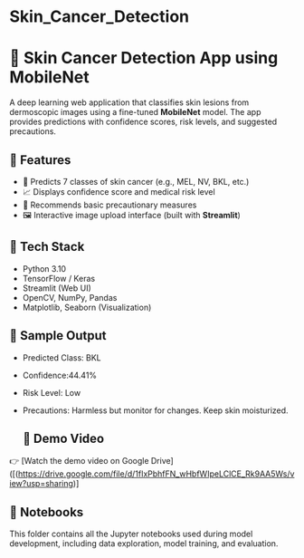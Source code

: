# Skin_Cancer_Detection  
# 🧠 Skin Cancer Detection App using MobileNet

A deep learning web application that classifies skin lesions from dermoscopic images using a fine-tuned **MobileNet** model. The app provides predictions with confidence scores, risk levels, and suggested precautions.

## 📌 Features

- 🏥 Predicts 7 classes of skin cancer (e.g., MEL, NV, BKL, etc.)
- 📈 Displays confidence score and medical risk level
- 🧴 Recommends basic precautionary measures
- 🖼️ Interactive image upload interface (built with **Streamlit**)


## 🧠 Tech Stack

- Python 3.10
- TensorFlow / Keras
- Streamlit (Web UI)
- OpenCV, NumPy, Pandas
- Matplotlib, Seaborn (Visualization)


## 📸 Sample Output

- Predicted Class: BKL  
- Confidence:44.41%  
- Risk Level: Low  
- Precautions: Harmless but monitor for changes. Keep skin moisturized.

  ## 🎥 Demo Video

👉 [Watch the demo video on Google Drive]([(https://drive.google.com/file/d/1fIxPbhfFN_wHbfWIpeLClCE_Rk9AA5Ws/view?usp=sharing)]
  

## 📓 Notebooks

This folder contains all the Jupyter notebooks used during model development, including data exploration, model training, and evaluation.

